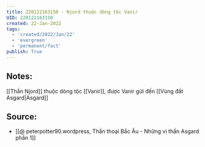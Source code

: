 ```yaml
---
title: 220122163150 - Njord thuộc dòng tộc Vanir
UID: 220122163150
created: 22-Jan-2022
tags:
  - 'created/2022/Jan/22'
  - 'evergreen'
  - 'permanent/fact'
publish: True
---
```

## Notes:
[[Thần Njord]] thuộc dòng tộc [[Vanir]], được Vanir gửi đến [[Vùng đất Asgard|Asgard]]

## Source:
- [[@ peterpotter90.wordpress, Thần thoại Bắc Âu - Những vị thần Asgard phần 1]]


